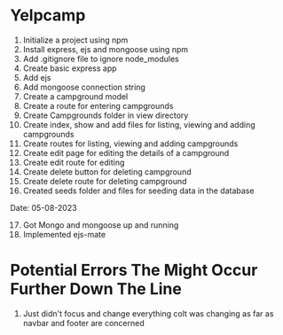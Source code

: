 # Yelpcamp

1. Initialize a project using npm
2. Install express, ejs and mongoose using npm
3. Add .gitignore file to ignore node_modules
4. Create basic express app
5. Add ejs
6. Add mongoose connection string 
7. Create a campground model
8. Create a route for entering campgrounds
9. Create Campgrounds folder in view directory 
10. Create index, show and add files for listing, viewing and adding campgrounds
11. Create routes for listing, viewing and adding campgrounds
12. Create edit page for editing the details of a campground
13. Create edit route for editing
14. Create delete button for deleting campground
15. Create delete route for deleting campground
16. Created seeds folder and files for seeding data in the database

Date: 05-08-2023

17. Got Mongo and mongoose up and running
18. Implemented ejs-mate

# Potential Errors The Might Occur Further Down The Line

1. Just didn't focus and change everything colt was changing as far as navbar and footer are concerned